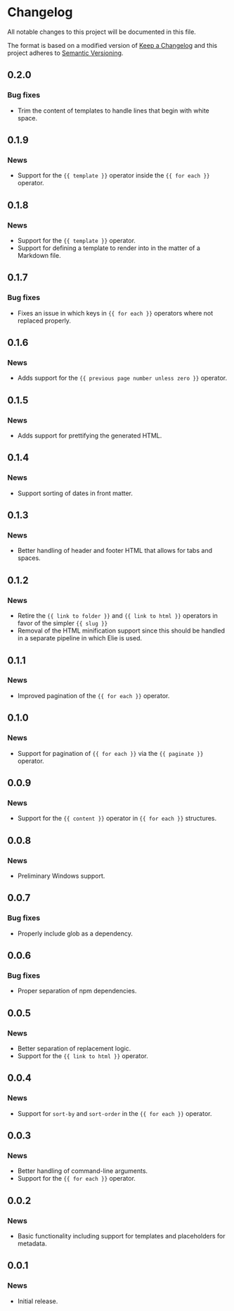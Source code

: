 # Changelog

All notable changes to this project will be documented in this file.

The format is based on a modified version of [Keep a Changelog](http://keepachangelog.com/en/1.0.0/) and this project adheres to [Semantic Versioning](http://semver.org/spec/v2.0.0.html).

## 0.2.0

### Bug fixes

* Trim the content of templates to handle lines that begin with white space.

## 0.1.9

### News

* Support for the `{{ template }}` operator inside the `{{ for each }}` operator.

## 0.1.8

### News

* Support for the `{{ template }}` operator.
* Support for defining a template to render into in the matter of a Markdown file.

## 0.1.7

### Bug fixes

* Fixes an issue in which keys in `{{ for each }}` operators where not replaced properly.

## 0.1.6

### News

* Adds support for the `{{ previous page number unless zero }}` operator.

## 0.1.5

### News

* Adds support for prettifying the generated HTML.

## 0.1.4

### News

* Support sorting of dates in front matter.

## 0.1.3

### News

* Better handling of header and footer HTML that allows for tabs and spaces.

## 0.1.2

### News

* Retire the `{{ link to folder }}` and `{{ link to html }}` operators in favor of the simpler `{{ slug }}`
* Removal of the HTML minification support since this should be handled in a separate pipeline in which Elie is used.

## 0.1.1

### News

* Improved pagination of the `{{ for each }}` operator.

## 0.1.0

### News

* Support for pagination of `{{ for each }}` via the `{{ paginate }}` operator.

## 0.0.9

### News

* Support for the `{{ content }}` operator in `{{ for each }}` structures.

## 0.0.8

### News

* Preliminary Windows support.

## 0.0.7

### Bug fixes

* Properly include glob as a dependency.

## 0.0.6

### Bug fixes

* Proper separation of npm dependencies.

## 0.0.5

### News

* Better separation of replacement logic.
* Support for the `{{ link to html }}` operator.

## 0.0.4

### News

* Support for `sort-by` and `sort-order` in the `{{ for each }}` operator.

## 0.0.3

### News

* Better handling of command-line arguments.
* Support for the `{{ for each }}` operator.

## 0.0.2

### News

* Basic functionality including support for templates and placeholders for metadata.

## 0.0.1

### News

* Initial release.